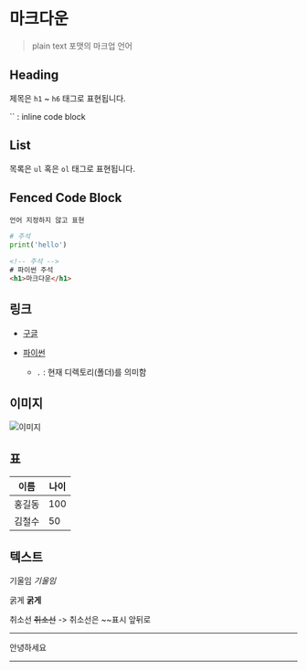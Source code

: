# 마크다운

> plain text 포맷의 마크업 언어 

## Heading

제목은 `h1` ~ `h6` 태그로 표현됩니다.

`` : inline code block

## List

목록은 `ul` 혹은 `ol` 태그로 표현됩니다.

## Fenced Code Block

```
언어 지정하지 않고 표현
```

```python
# 주석 
print('hello')
```

```html
<!-- 주석 -->
# 파이썬 주석
<h1>마크다운</h1>
```

## 링크 

- [구글](https://google.com)

- [파이썬](./python.md)

    - `.` : 현재 디렉토리(폴더)를 의미함

## 이미지

![이미지](./l.png)

## 표

|이름|나이|
|--|--|
|홍길동|100|
|김철수|50|

## 텍스트

기울임 *기울임* 

굵게 **굵게**

취소선 ~~취소선~~ -> 취소선은 ~~표시 앞뒤로

---

안녕하세요

---